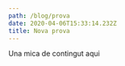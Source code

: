 ```yaml
---
path: /blog/prova
date: 2020-04-06T15:33:14.232Z
title: Nova prova
---
```

Una mica de contingut aqui
